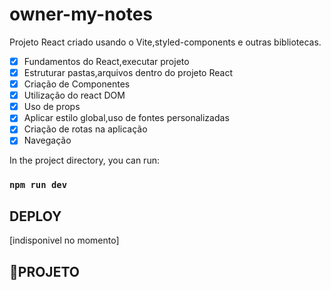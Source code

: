 # owner-my-notes

Projeto React criado usando o Vite,styled-components e outras bibliotecas.

- [x] Fundamentos do React,executar projeto
- [x] Estruturar pastas,arquivos dentro do projeto React
- [x] Criação de Componentes
- [x] Utilização do react DOM
- [x] Uso de props
- [x] Aplicar estilo global,uso de fontes personalizadas
- [x] Criação de rotas na aplicação
- [x] Navegação

In the project directory, you can run:

### `npm run dev`

## DEPLOY

[indisponivel no momento]

## 🔖PROJETO

